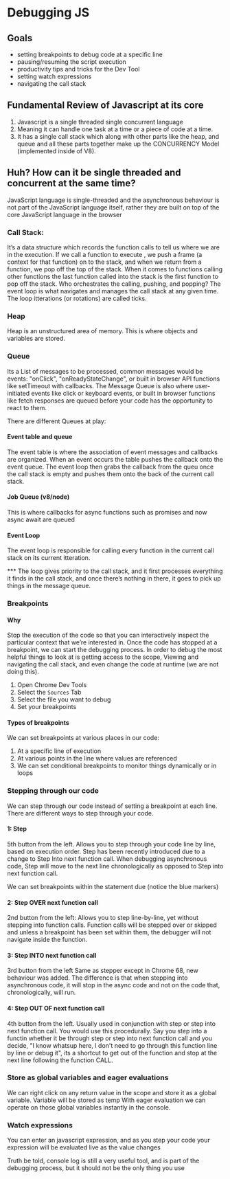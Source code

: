 # Debugging JS

## Goals
- setting breakpoints to debug code at a specific line
- pausing/resuming the script execution
- productivity tips and tricks for the Dev Tool
- setting watch expressions
- navigating the call stack

## Fundamental Review of Javascript at its core
1. Javascript is a single threaded single concurrent language
2. Meaning it can handle one task at a time or a piece of code at a time.
3. It has a single call stack which along with other parts like the heap, and queue and all these parts together make up the CONCURRENCY Model (implemented inside of V8).

## Huh?  How can it be single threaded and concurrent at the same time?
JavaScript language is single-threaded and the asynchronous behaviour is not part of the JavaScript language itself, rather they are built on top of the core JavaScript language in the browser

### Call Stack:
It’s a data structure which records the function calls to tell us where we are in the execution. If we call a function to execute , we push a frame (a context for that function) on to the stack, and when we return from a function, we pop off the top of the stack. When it comes to functions calling other functions the last function called into the stack is the first function to pop off the stack.
Who orchestrates the calling, pushing, and popping? The event loop is what navigates and manages the call stack at any given time.  The loop itterations (or rotations) are called ticks.

### Heap
Heap is an unstructured area of memory.  This is where objects and variables are stored.

### Queue
 Its a List of messages to be processed, common messages would be events: "onClick", "onReadyStateChange",
 or built in browser API functions like setTimeout with callbacks.
 The Message Queue is also where user-initiated events like click or keyboard events, or built in browser functions like fetch responses are queued before your code has the opportunity to react to them.

 There are different Queues at play:

 #### Event table and queue
 The event table is where the association of event messages and callbacks are organized.  When an event occurs the table pushes the callback onto the event queue.  The event loop then grabs the callback from the queu once the call stack is empty and pushes them onto the back of the current call stack.

 #### Job Queue (v8/node)
 This is where callbacks for async functions such as promises and now async await are queued

 #### Event Loop
 The event loop is responsible for calling every function in the current call stack on its current itteration.  

*** The loop gives priority to the call stack, and it first processes everything it finds in the call stack, and once there’s nothing in there, it goes to pick up things in the message queue.


### Breakpoints

#### Why
Stop the execution of the code so that you can interactively inspect the particular context that we’re interested in.
Once the code has stopped at a breakpoint, we can start the debugging process.
In order to debug the most helpful things to look at is getting access to the scope, Viewing and navigating the call stack, and even change the code at runtime (we are not doing this).

1. Open Chrome Dev Tools
2. Select the `Sources` Tab
3. Select the file you want to debug
4. Set your breakpoints

#### Types of breakpoints
We can set breakpoints at various places in our code:

1. At a specific line of execution
2. At various points in the line where values are referenced
3. We can set conditional breakpoints to monitor things dynamically or in loops

### Stepping through our code
We can step through our code instead of setting a breakpoint at each line.
There are different ways to step through your code.

#### 1: Step
5th button from the left.  Allows you to step through your code line by line, based on execution order.
Step has been recently introduced due to a change to Step Into next function call. When debugging asynchronous code, Step will move to the next line chronologically as opposed to Step into next function call.

We can set breakpoints within the statement due (notice the blue markers)

#### 2: Step OVER next function call
2nd button from the left: Allows you to step line-by-line, yet without stepping into function calls. Function calls will be stepped over or skipped and unless a breakpoint has been set within them, the debugger will not navigate inside the function.

#### 3: Step INTO next function call
3rd button from the left Same as stepper except in Chrome 68, new behaviour was added.  The difference is that when stepping into asynchronous code, it will stop in the async code and not on the code that, chronologically, will run.

#### 4: Step OUT OF next function call
4th button from the left.  Usually used in conjunction with step or step into next function call.  You would use this procedurally.  Say you step into a functin whether it be through step or step into next function call and you decide, "I know whatsup here, I don't need to go through this function line by line or debug it", its a shortcut to get out of the function and stop at the next line following the function CALL.

### Store as global variables and eager evaluations
We can right click on any return value in the scope and store it as a global variable.  Variable will be stored as temp<n>
With eager evaluation we can operate on those global variables instantly in the console.

### Watch expressions
You can enter an javascript expression, and as you step your code your expression will be evaluated live as the value changes

Truth be told, console log is still a very useful tool, and is part of the debugging process, but it should not be the only thing you use